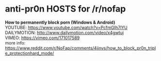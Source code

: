 # anti-pr0n HOSTS for /r/nofap

**How to permanently block porn (Windows & Android)**  
YOUTUBE: https://www.youtube.com/watch?v=PcfmGIh7lYU  
DAILYMOTION: http://www.dailymotion.com/video/x4gwtuj  
VIMEO: https://vimeo.com/171017589  
more info: https://www.reddit.com/r/NoFap/comments/4iinvs/how_to_block_pr0n_triple_protectionhard_mode/
